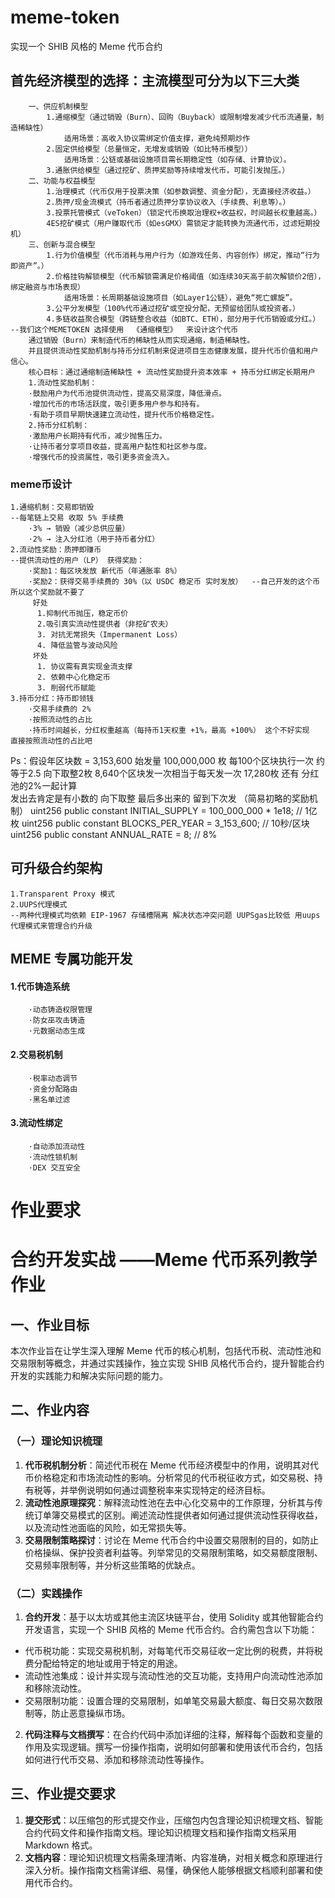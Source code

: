 # meme-token
实现一个 SHIB 风格的 Meme 代币合约
## 首先经济模型的选择：主流模型可分为以下三大类
        一、供应机制模型
            1.通缩模型（通过销毁（Burn）、回购（Buyback）或限制增发减少代币流通量，制造稀缺性） 
                适用场景：高收入协议需绑定价值支撑，避免纯预期炒作
            2.固定供给模型（总量恒定，无增发或销毁（如比特币模型））
                适用场景：公链或基础设施项目需长期稳定性（如存储、计算协议）。
            3.通胀供给模型（通过挖矿、质押奖励等持续增发代币，可能引发抛压。）
        二、功能与权益模型
            1.治理模式（代币仅用于投票决策（如参数调整、资金分配），无直接经济收益。）
            2.质押/现金流模式（持币者通过质押分享协议收入（手续费、利息等）。）
            3.投票托管模式（veToken）（锁定代币换取治理权+收益权，时间越长权重越高。）
            4ES挖矿模式（用户赚取代币（如esGMX）需锁定才能转换为流通代币，过滤短期投机）
        三、创新与混合模型
            1.行为价值模型（代币消耗与用户行为（如游戏任务、内容创作）绑定，推动“行为即资产”。）
            2.价格挂钩解锁模型（代币解锁需满足价格阈值（如连续30天高于前次解锁价2倍），绑定融资与市场表现）
                适用场景：长周期基础设施项目（如Layer1公链），避免“死亡螺旋”。
            3.公平分发模型（100%代币通过挖矿或空投分配，无预留给团队或投资者。）
            4.多链收益聚合模型（跨链整合收益（如BTC、ETH），部分用于代币销毁或分红。）
    --我们这个MEMETOKEN 选择使用  《通缩模型》  来设计这个代币 
        通过销毁（Burn）来制造代币的稀缺性从而实现通缩，制造稀缺性。
        并且提供流动性奖励机制与持币分红机制来促进项目生态健康发展，提升代币价值和用户信心。
        核心目标：通过通缩制造稀缺性 + 流动性奖励提升资本效率 + 持币分红绑定长期用户
        1.流动性奖励机制：
        ·鼓励用户为代币池提供流动性，提高交易深度，降低滑点。
        ·增加代币的市场活跃度，吸引更多用户参与和持有。
        ·有助于项目早期快速建立流动性，提升代币价格稳定性。
        2.持币分红机制：
        ·激励用户长期持有代币，减少抛售压力。
        ·让持币者分享项目收益，提高用户黏性和社区参与度。   
        ·增强代币的投资属性，吸引更多资金流入。
### meme币设计
    1.通缩机制：交易即销毁
    --每笔链上交易 收取 5% 手续费
        ·3% → 销毁（减少总供应量）
        ·2% → 注入分红池（用于持币者分红）
    2.流动性奖励：质押即赚币
    --提供流动性的用户（LP） 获得奖励：
        ·奖励1：每区块发放 新代币（年通胀率 8%）
        ·奖励2：获得交易手续费的 30%（以 USDC 稳定币 实时发放）  --自己开发的这个币 所以这个奖励就不要了
         好处
          1.抑制代币抛压，稳定币价
          2.吸引真实流动性提供者（非挖矿农夫）
          3. 对抗无常损失（Impermanent Loss）
          4. 降低监管与波动风险
         坏处
          1. 协议需有真实现金流支撑
          2. 依赖中心化稳定币
          3. 削弱代币赋能
    3.持币分红：持币即领钱
        ·交易手续费的 2% 
        ·按照流动性的占比
        ·持币时间越长，分红权重越高（每持币1天权重 +1%，最高 +100%） 这个不好实现  直接按照流动性的占比吧
Ps：假设年区块数 = 3,153,600       始发量 100,000,000 枚    每100个区块执行一次 约等于2.5  向下取整2枚 8,640个区块发一次相当于每天发一次  17,280枚 还有 分红池的2%一起计算  
        发出去肯定是有小数的  向下取整  最后多出来的 留到下次发  （简易初略的奖励机制）
        uint256 public constant INITIAL_SUPPLY = 100_000_000 * 1e18; // 1亿枚
        uint256 public constant BLOCKS_PER_YEAR = 3_153_600;         // 10秒/区块
        uint256 public constant ANNUAL_RATE = 8;                     // 8%
## 可升级合约架构
    1.Transparent Proxy 模式
    2.UUPS代理模式 
    --两种代理模式均依赖 EIP-1967 存储槽隔离 解决状态冲突问题 UUPSgas比较低 用uups代理模式来管理合约升级
## MEME 专属功能开发
#### 1.代币铸造系统
        ·动态铸造权限管理
        ·防女巫攻击铸造
        ·元数据动态生成
#### 2.交易税机制
        ·税率动态调节
        ·资金分配路由
        ·黑名单过滤
#### 3.流动性绑定
        ·自动添加流动性
        ·流动性锁机制
        ·DEX 交互安全
        






# 作业要求
# 合约开发实战 ——Meme 代币系列教学作业
## 一、作业目标
本次作业旨在让学生深入理解 Meme 代币的核心机制，包括代币税、流动性池和交易限制等概念，并通过实践操作，独立实现 SHIB 风格代币合约，提升智能合约开发的实践能力和解决实际问题的能力。
## 二、作业内容
### （一）理论知识梳理
  1. **代币税机制分析**：简述代币税在 Meme 代币经济模型中的作用，说明其对代币价格稳定和市场流动性的影响。分析常见的代币税征收方式，如交易税、持有税等，并举例说明如何通过调整税率来实现特定的经济目标。
  2. **流动性池原理探究**：解释流动性池在去中心化交易中的工作原理，分析其与传统订单簿交易模式的区别。阐述流动性提供者如何通过提供流动性获得收益，以及流动性池面临的风险，如无常损失等。
  3. **交易限制策略探讨**：讨论在 Meme 代币合约中设置交易限制的目的，如防止价格操纵、保护投资者利益等。列举常见的交易限制策略，如交易额度限制、交易频率限制等，并分析这些策略的优缺点。
### （二）实践操作
1. **合约开发**：基于以太坊或其他主流区块链平台，使用 Solidity 或其他智能合约开发语言，实现一个 SHIB 风格的 Meme 代币合约。合约需包含以下功能：
  - 代币税功能：实现交易税机制，对每笔代币交易征收一定比例的税费，并将税费分配给特定的地址或用于特定的用途。
  - 流动性池集成：设计并实现与流动性池的交互功能，支持用户向流动性池添加和移除流动性。
  - 交易限制功能：设置合理的交易限制，如单笔交易最大额度、每日交易次数限制等，防止恶意操纵市场。
2. **代码注释与文档撰写**：在合约代码中添加详细的注释，解释每个函数和变量的作用及实现逻辑。撰写一份操作指南，说明如何部署和使用该代币合约，包括如何进行代币交易、添加和移除流动性等操作。
## 三、作业提交要求
1. **提交形式**：以压缩包的形式提交作业，压缩包内包含理论知识梳理文档、智能合约代码文件和操作指南文档。理论知识梳理文档和操作指南文档采用 Markdown 格式。
2. **文档内容**：理论知识梳理文档需条理清晰、内容准确，对相关概念和原理进行深入分析。操作指南文档需详细、易懂，确保他人能够根据文档顺利部署和使用代币合约。

    
